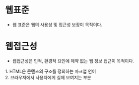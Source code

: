 # 웹표준

 - 웹 표준은 웹의 사용성 및 접근성 보장이 목적이다.

# 웹접근성

 - 웹접근성은 인적, 환경적 요인에  제약 없는 웹 정보 접근이 목적이다.






<!DOCTYPE html>
<!-- html 주석 -->

<html>
	<head>
		<meta charset="urf-8">
		<title>HTML5 기본구조</title>
	</head>	
	<body>
		1. HTML은 콘텐츠의 구조를 정의하는 마크업 언어<br>
		2. 브라우저에서 사용자에게 실제 보여지는 부분
	</body>
</html>
